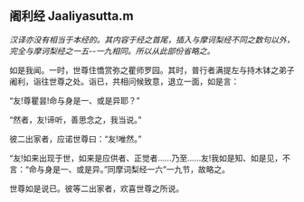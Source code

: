 ## 阇利经 Jaaliyasutta.m

*汉译亦没有相当于本经的。其内容于经之首尾，插入与摩诃梨经不同之数句以外，完全与摩诃梨经之一五--一九相同。所以从此部份省略之。*

如是我闻。一时，世尊住憍赏弥之瞿师罗园。其时，普行者满提左与持木钵之弟子阇利，诣往世尊之处。诣已，共相问候致意，退立一面，如是言：

“友!尊瞿昙!命与身是一、或是异耶？”

“然者，友!谛听，善思念之，我当说。”

彼二出家者，应诺世尊曰：“友!唯然。”

“友!如来出现于世，如来是应供者、正觉者……乃至……友!我如是知、如是见，不言：“命与身是一、或是异。”同摩词梨经一六”一九节，故略之。

世尊如是说已。彼等二出家者，欢喜世尊之所说。